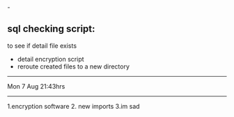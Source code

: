 -<h2>sql checking script:</h2>
to see if detail file exists<br>
- detail encryption script<br>
- reroute created files to a new directory
<hr>
Mon 7 Aug 21:43hrs
<hr>
1.encryption software
2. new imports
3.im sad
